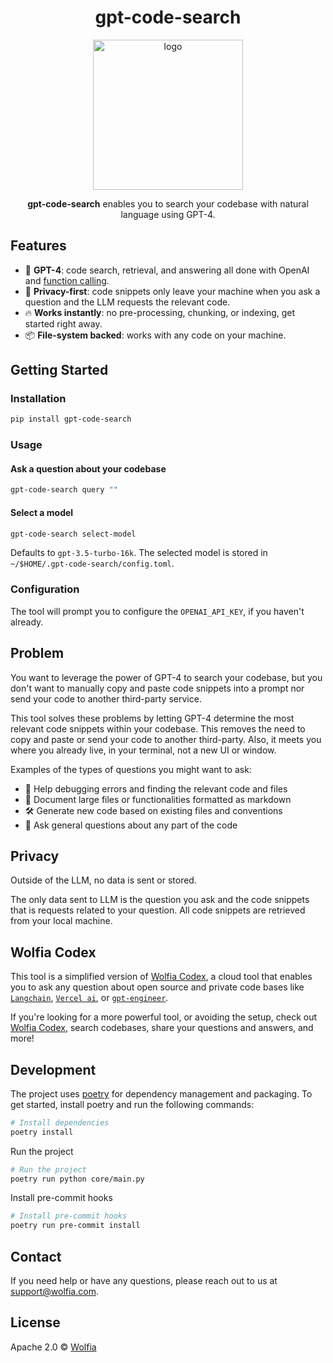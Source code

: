 <div align="center">
  <h1>gpt-code-search</h1>
  <img
    height="240"
    width="240"
    alt="logo"
    src="https://raw.githubusercontent.com/wolfia-app/gpt-code-search/main/public/logo.png"
  />
  <p>
    <b>gpt-code-search</b> enables you to search your codebase with natural language using GPT-4.
  </p>
</div>

## Features

- 🧠 **GPT-4**: code search, retrieval, and answering all done with OpenAI and [function calling](https://openai.com/blog/function-calling-and-other-api-updates).
- 🔐 **Privacy-first**: code snippets only leave your machine when you ask a question and the LLM requests the relevant code.
- 🔥 **Works instantly**: no pre-processing, chunking, or indexing, get started right away.
- 📦 **File-system backed**: works with any code on your machine.

## Getting Started

### Installation

```bash
pip install gpt-code-search
```

### Usage

#### Ask a question about your codebase

```bash
gpt-code-search query ""
```

#### Select a model

```bash
gpt-code-search select-model
```

Defaults to `gpt-3.5-turbo-16k`. The selected model is stored in `~/$HOME/.gpt-code-search/config.toml`.


### Configuration

The tool will prompt you to configure the `OPENAI_API_KEY`, if you haven't already.

## Problem

You want to leverage the power of GPT-4 to search your codebase, but you don't want to manually copy and paste code snippets into a prompt nor send your code to another third-party service.

This tool solves these problems by letting GPT-4 determine the most relevant code snippets within your codebase. This removes the need to copy and paste or send your code to another third-party. Also, it meets you where you already live, in your terminal, not a new UI or window.

Examples of the types of questions you might want to ask:

- 🐛 Help debugging errors and finding the relevant code and files
- 📝 Document large files or functionalities formatted as markdown
- 🛠️ Generate new code based on existing files and conventions
- 📨 Ask general questions about any part of the code

## Privacy

Outside of the LLM, no data is sent or stored.

The only data sent to LLM is the question you ask and the code snippets that is requests related to your question. All code snippets are retrieved from your local machine.

## Wolfia Codex

This tool is a simplified version of [Wolfia Codex](https://wolfia.com), a cloud tool that enables you to ask any question about open source and private code bases like [`Langchain`](https://wolfia.com/?projectId=2b964031-0ce8-472a-abb7-27079a7b84f3), [`Vercel ai`](https://wolfia.com/?projectId=4710df1f-43f8-4d30-863b-d67876ae0f06), or [`gpt-engineer`](https://wolfia.com/?projectId=8d9dd449-da2d-410e-a4fc-f2ff75a30f73).

If you're looking for a more powerful tool, or avoiding the setup, check out [Wolfia Codex](https://wolfia.com), search codebases, share your questions and answers, and more!

## Development

The project uses [poetry](https://python-poetry.org/) for dependency management and packaging. To get started, install poetry and run the following commands:

```bash
# Install dependencies
poetry install
```

Run the project

```bash
# Run the project
poetry run python core/main.py
```

Install pre-commit hooks

```bash
# Install pre-commit hooks
poetry run pre-commit install
```

## Contact

If you need help or have any questions, please reach out to us at [support@wolfia.com](mailto:support@wolfia.com).

## License

Apache 2.0 © [Wolfia](https://wolfia.com)
